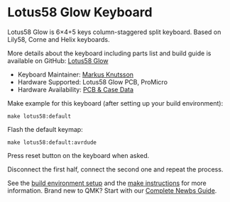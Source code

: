 # Lotus58 Glow Keyboard

Lotus58 Glow is 6×4+5 keys column-staggered split keyboard. Based on Lily58, Corne and Helix keyboards.

More details about the keyboard including parts list and build guide is available on GitHub: [Lotus58 Glow](https://github.com/TweetyDaBird/Lotus58)

* Keyboard Maintainer: [Markus Knutsson](https://github.com/TweetyDaBird)
* Hardware Supported: Lotus58 Glow PCB, ProMicro  
* Hardware Availability: [PCB & Case Data](https://github.com/TweetyDaBird/Lotus58)

Make example for this keyboard (after setting up your build environment):

    make lotus58:default

Flash the default keymap: 

    make lotus58:default:avrdude

Press reset button on the keyboard when asked.

Disconnect the first half, connect the second one and repeat the process.

See the [build environment setup](https://docs.qmk.fm/#/getting_started_build_tools) and the [make instructions](https://docs.qmk.fm/#/getting_started_make_guide) for more information. Brand new to QMK? Start with our [Complete Newbs Guide](https://docs.qmk.fm/#/newbs).
